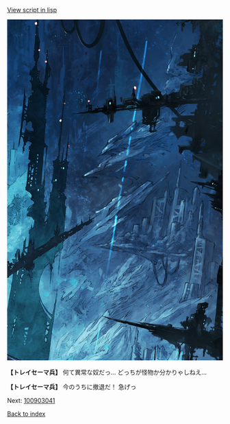 [View script in lisp](../scripts/100903033.txt)

![underground_world_1.png](../images/backgrounds/underground_world_1.png)

**【トレイセーマ兵】**
何て異常な奴だっ…
どっちが怪物か分かりゃしねえ…

**【トレイセーマ兵】**
今のうちに撤退だ！
急げっ

Next: [100903041](100903041.md)

[Back to index](index.md)
